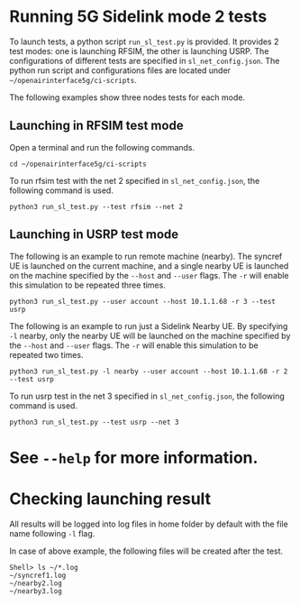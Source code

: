 # Running 5G Sidelink mode 2 tests
To launch tests, a python script `run_sl_test.py` is provided. It provides 2 test modes: one is launching RFSIM, the other is launching USRP. The configurations of different tests are specified in `sl_net_config.json`.
The python run script and configurations files are located under `~/openairinterface5g/ci-scripts`.

The following examples show three nodes tests for each mode.

## Launching in RFSIM test mode ##
Open a terminal and run the following commands.
```
cd ~/openairinterface5g/ci-scripts
```
To run rfsim test with the net 2 specified in `sl_net_config.json`, the following command is used.
```
python3 run_sl_test.py --test rfsim --net 2
```

## Launching in USRP test mode ##
The following is an example to run remote machine (nearby).
The syncref UE is launched on the current machine, and a single
nearby UE is launched on the machine specified by the `--host` and
`--user` flags. The `-r` will enable this simulation to be repeated
three times.

```
python3 run_sl_test.py --user account --host 10.1.1.68 -r 3 --test usrp
```
The following is an example to run just a Sidelink Nearby UE.
By specifying `-l` nearby, only the nearby UE will be launched
on the machine specified by the `--host` and `--user` flags.
The `-r` will enable this simulation to be repeated two times.

```
python3 run_sl_test.py -l nearby --user account --host 10.1.1.68 -r 2 --test usrp
```
To run usrp test in the net 3 specified in `sl_net_config.json`, the following command is used.

```
python3 run_sl_test.py --test usrp --net 3
```
#
# See `--help` for more information.
#

# Checking launching result #

All results will be logged into log files in home folder by default with the file name following `-l` flag.

In case of above example, the following files will be created after the test.

```
Shell> ls ~/*.log
~/syncref1.log
~/nearby2.log
~/nearby3.log
```